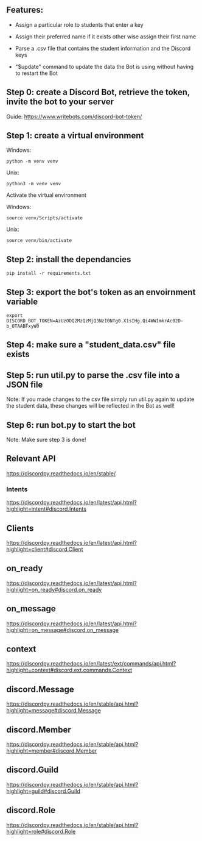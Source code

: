 ## Features:
- Assign a particular role to students that enter a key

- Assign their preferred name if it exists other wise assign their first name

- Parse a .csv file that contains the student information and the Discord keys

- "$update" command to update the data the Bot is using without having to restart the Bot

## Step 0: create a Discord Bot, retrieve the token, invite the bot to your server
Guide: https://www.writebots.com/discord-bot-token/

## Step 1: create a virtual environment

Windows:

`python -m venv venv`

Unix:

`python3 -m venv venv`

Activate the virtual environment

Windows:

`source venv/Scripts/activate`

Unix:

`source venv/bin/activate`

## Step 2: install the dependancies

`pip install -r requirements.txt`

## Step 3: export the bot's token as an envoirnment variable

`export DISCORD_BOT_TOKEN=AzUzODQ2MzQzMjQ3NzI0NTg0.X1sIHg.Qi4WWImkrAc02D-b_OTAABFxyW0`

## Step 4: make sure a "student_data.csv" file exists

## Step 5: run util.py to parse the .csv file into a JSON file 
Note: If you made changes to the csv file simply run util.py again to update the student data,
these changes will be reflected in the Bot as well!

## Step 6: run bot.py to start the bot
Note: Make sure step 3 is done!


## Relevant API
https://discordpy.readthedocs.io/en/stable/

### Intents 
https://discordpy.readthedocs.io/en/latest/api.html?highlight=intent#discord.Intents

## Clients
https://discordpy.readthedocs.io/en/latest/api.html?highlight=client#discord.Client

## on_ready
https://discordpy.readthedocs.io/en/latest/api.html?highlight=on_ready#discord.on_ready

## on_message
https://discordpy.readthedocs.io/en/latest/api.html?highlight=on_message#discord.on_message

## context
https://discordpy.readthedocs.io/en/latest/ext/commands/api.html?highlight=context#discord.ext.commands.Context

## discord.Message
https://discordpy.readthedocs.io/en/stable/api.html?highlight=message#discord.Message

## discord.Member
https://discordpy.readthedocs.io/en/stable/api.html?highlight=member#discord.Member

## discord.Guild
https://discordpy.readthedocs.io/en/stable/api.html?highlight=guild#discord.Guild

## discord.Role
https://discordpy.readthedocs.io/en/stable/api.html?highlight=role#discord.Role
